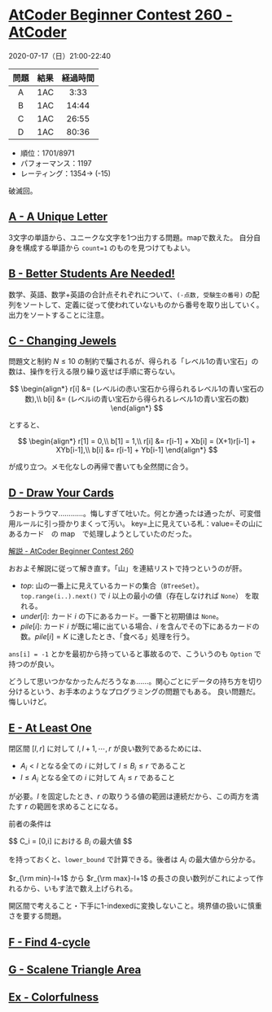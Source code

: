 # [AtCoder Beginner Contest 260 \- AtCoder](https://atcoder.jp/contests/abc260)

2020-07-17（日）21:00-22:40

|問題|結果|経過時間|
|:---:|:---:|:---:|
|A|1AC|3:33|
|B|1AC|14:44|
|C|1AC|26:55|
|D|1AC|80:36|

- 順位：1701/8971
- パフォーマンス：1197
- レーティング：1354→ (-15)

破滅回。

## [A \- A Unique Letter](https://atcoder.jp/contests/abc260/tasks/abc260_a)
3文字の単語から、ユニークな文字を1つ出力する問題。mapで数えた。
自分自身を構成する単語から `count=1` のものを見つけてもよい。

## [B \- Better Students Are Needed\!](https://atcoder.jp/contests/abc260/tasks/abc260_b)
数学、英語、数学+英語の合計点それぞれについて、`(-点数, 受験生の番号)` の配列をソートして、定義に従って使われていないものから番号を取り出していく。
出力をソートすることに注意。

## [C \- Changing Jewels](https://atcoder.jp/contests/abc260/tasks/abc260_c)
問題文と制約 $N\leq 10$ の制約で騙されるが、得られる「レベル1の青い宝石」の数は、操作を行える限り繰り返せば手順に寄らない。

$$
\begin{align*}
r[i] &= (レベルiの赤い宝石から得られるレベル1の青い宝石の数),\\
b[i] &= (レベルiの青い宝石から得られるレベル1の青い宝石の数)
\end{align*}
$$

とすると、

$$
\begin{align*}
r[1] = 0,\\
b[1] = 1,\\
r[i] &= r[i-1] + Xb[i] = (X+1)r[i-1] + XYb[i-1],\\
b[i] &= r[i-1] + Yb[i-1]
\end{align*}
$$

が成り立つ。メモ化なしの再帰で書いても全然間に合う。

## [D \- Draw Your Cards](https://atcoder.jp/contests/abc260/tasks/abc260_d)

うおートラウマ…………。悔しすぎて吐いた。何とか通ったは通ったが、可変借用ルールに引っ掛かりまくって汚い。
key=上に見えている札：value=その山にあるカード　の map　で処理しようとしていたのだった。

[解説 \- AtCoder Beginner Contest 260](https://atcoder.jp/contests/abc260/editorial/4456)

おおよそ解説に従って解き直す。「山」を連結リストで持つというのが肝。

- $top$: 山の一番上に見えているカードの集合（`BTreeSet`）。`top.range(i..).next()` で $i$ 以上の最小の値（存在しなければ `None`） を取れる。
- $under[i]$: カード $i$ の下にあるカード。一番下と初期値は `None`。
- $pile[i]$: カード $i$ が既に場に出ている場合、$i$ を含んでその下にあるカードの数。$pile[i]=K$ に達したとき、「食べる」処理を行う。

`ans[i] = -1` とかを最初から持っていると事故るので、こういうのも `Option` で持つのが良い。

どうして思いつかなかったんだろうなぁ……。関心ごとにデータの持ち方を切り分けるという、お手本のようなプログラミングの問題でもある。
良い問題だ。悔しいけど。

## [E \- At Least One](https://atcoder.jp/contests/abc260/tasks/abc260_e)
閉区間 $[l,r]$ に対して $l, l+1, \cdots, r$ が良い数列であるためには、

- $A_i < l$ となる全ての $i$ に対して $l\leq B_i \leq r$ であること
- $l\leq A_i$ となる全ての $i$ に対して $A_i \leq r$ であること

が必要。$l$ を固定したとき、$r$ の取りうる値の範囲は連続だから、この両方を満たす $r$ の範囲を求めることになる。


前者の条件は

$$
C_i = [0,i] における $B_i$ の最大値
$$

を持っておくと、`lower_bound` で計算できる。後者は $A_i$ の最大値から分かる。

$r_{\rm min}-l+1$ から $r_{\rm max}-l+1$ の長さの良い数列がこれによって作れるから、いもす法で数え上げられる。

開区間で考えること・下手に1-indexedに変換しないこと。境界値の扱いに慎重さを要する問題。

## [F \- Find 4\-cycle](https://atcoder.jp/contests/abc260/tasks/abc260_f)

## [G \- Scalene Triangle Area](https://atcoder.jp/contests/abc260/tasks/abc260_g)

## [Ex \- Colorfulness](https://atcoder.jp/contests/abc260/tasks/abc260_h)